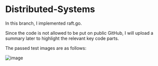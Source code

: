 # Distributed-Systems
In this branch, I implemented raft.go. 

Since the code is not allowed to be put on public GitHub, I will upload a summary later to highlight the relevant key code parts. 

The passed test images are as follows:

![image](https://github.com/HanLi05869/Distributed-Systems/tree/RAFT/img/2A.png)
